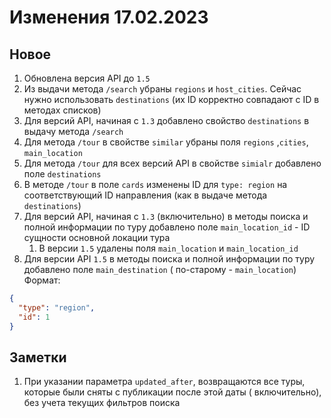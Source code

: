 # Изменения 17.02.2023

## Новое

1. Обновлена версия API до `1.5`
2. Из выдачи метода `/search` убраны `regions` и `host_cities`. Сейчас нужно использовать `destinations` (их ID
   корректно совпадают с ID в методах списков)
3. Для версий API, начиная с `1.3` добавлено свойство `destinations` в выдачу метода `/search`
4. Для метода `/tour` в свойстве `similar` убраны поля `regions` ,`cities`, `main_location`
5. Для метода `/tour` для всех версий API в свойстве `simialr` добавлено поле `destinations`
6. В методе `/tour` в поле `cards` изменены ID для `type: region` на соответствующий ID направления (как в выдаче
   метода `destinations`)
7. Для версий API, начиная с `1.3` (включительно) в методы поиска и полной информации по туру добавлено
   поле `main_location_id` - ID сущности основной локации тура
    1. В версии `1.5` удалены поля `main_location` и `main_location_id`
8. Для версии API `1.5` в методы поиска и полной информации по туру добавлено поле `main_destination` (
   по-старому -  `main_location`)
   Формат:

```json
{
  "type": "region",
  "id": 1
}
```

## Заметки

1. При указании параметра `updated_after`, возвращаются все туры, которые были сняты с публикации после этой даты (
   включительно), без учета текущих фильтров поиска
